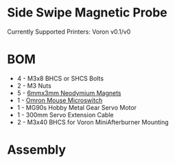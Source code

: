 # Side Swipe Magnetic Probe
Currently Supported Printers: Voron v0.1/v0

# BOM
- 4 - M3x8 BHCS or SHCS Bolts
- 2 - M3 Nuts
- 5 - [6mmx3mm Neodymium Magnets](https://www.amazon.com/gp/product/B077K364Z7/ref=ppx_yo_dt_b_asin_title_o00_s01?ie=UTF8&psc=1)
- 1 - [Omron Mouse Microswitch](https://www.amazon.com/dp/B00HPL57JQ/?coliid=I2L344Q2DNJEAU&colid=WW0P09PQO065&psc=1&ref_=lv_ov_lig_dp_it)
- 1 - MG90s Hobby Metal Gear Servo Motor
- 1 - 300mm Servo Extension Cable
- 2 - M3x40 BHCS for Voron MiniAfterburner Mounting

# Assembly
